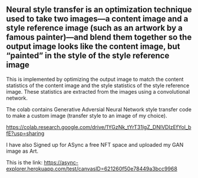 ##  Neural style transfer is an optimization technique used to take two images—a content image and a style reference image (such as an artwork by a famous painter)—and blend them together so the output image looks like the content image, but “painted” in the style of the style reference image ##

This is implemented by optimizing the output image to match the content statistics of the content image and the style statistics of the style reference image. These statistics are extracted from the images using a convolutional network.



The colab contains Generative Adversial Neural Network style transfer code to make a custom image (transfer style to an image of my choice).

https://colab.research.google.com/drive/1YGzNk_tYrT31lgZ_DNlVDIzEfYol_bfE?usp=sharing


I have also Signed up for ASync a free NFT space and uploaded my GAN image as Art.

This is the link: https://async-explorer.herokuapp.com/test/canvasID=621260f50e78449a3bcc9968

